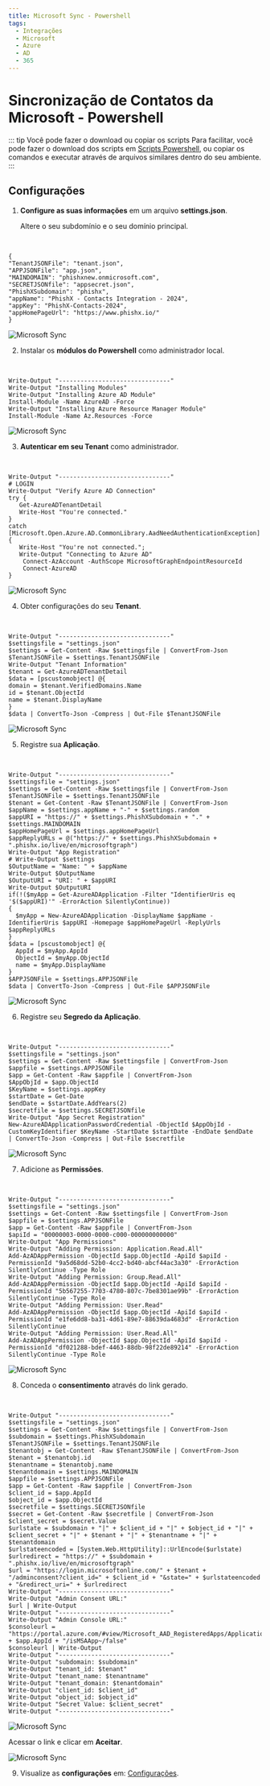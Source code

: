 ```yaml
---
title: Microsoft Sync - Powershell
tags:
  - Integrações
  - Microsoft
  - Azure
  - AD
  - 365
---
```


# Sincronização de Contatos da Microsoft - Powershell

::: tip Você pode fazer o download ou copiar os scripts
Para facilitar, você pode fazer o download dos scripts em [Scripts Powershell](https://cdn.phishx.io/phishx-docs/microsoft_sync.zip), ou copiar os comandos e executar através de arquivos similares dentro do seu ambiente.
:::

## Configurações

1. **Configure as suas informações** em um arquivo **settings.json**.

   Altere o seu subdomínio e o seu domínio principal.

<br>

```
{
"TenantJSONFile": "tenant.json",
"APPJSONFile": "app.json",
"MAINDOMAIN": "phishxnew.onmicrosoft.com",
"SECRETJSONfile": "appsecret.json",
"PhishXSubdomain": "phishx",
"appName": "PhishX - Contacts Integration - 2024",
"appKey": "PhishX-Contacts-2024",
"appHomePageUrl": "https://www.phishx.io/"
}
```

![Microsoft Sync](https://cdn.phishx.io/phishx-docs/images/microsoft_sync_000.png)

2. Instalar os **módulos do Powershell** como administrador local.

<br>

```
Write-Output "-------------------------------"
Write-Output "Installing Modules"
Write-Output "Installing Azure AD Module"
Install-Module -Name AzureAD -Force
Write-Output "Installing Azure Resource Manager Module"
Install-Module -Name Az.Resources -Force
```

![Microsoft Sync](https://cdn.phishx.io/phishx-docs/images/microsoft_sync_001.png)

3. **Autenticar em seu Tenant** como administrador.

<br>

```
Write-Output "-------------------------------"
# LOGIN
Write-Output "Verify Azure AD Connection"
try {
   Get-AzureADTenantDetail
   Write-Host "You're connected."
}
catch [Microsoft.Open.Azure.AD.CommonLibrary.AadNeedAuthenticationException]
{
   Write-Host "You're not connected.";
   Write-Output "Connecting to Azure AD"
	Connect-AzAccount -AuthScope MicrosoftGraphEndpointResourceId
	Connect-AzureAD
}
```

![Microsoft Sync](https://cdn.phishx.io/phishx-docs/images/microsoft_sync_002.png)

4. Obter configurações do seu **Tenant**.

<br>

```
Write-Output "-------------------------------"
$settingsfile = "settings.json"
$settings = Get-Content -Raw $settingsfile | ConvertFrom-Json
$TenantJSONFile = $settings.TenantJSONFile
Write-Output "Tenant Information"
$tenant = Get-AzureADTenantDetail
$data = [pscustomobject] @{
domain = $tenant.VerifiedDomains.Name
id = $tenant.ObjectId
name = $tenant.DisplayName
}
$data | ConvertTo-Json -Compress | Out-File $TenantJSONFile
```

![Microsoft Sync](https://cdn.phishx.io/phishx-docs/images/microsoft_sync_003.png)

5. Registre sua **Aplicação**.

<br>

```
Write-Output "-------------------------------"
$settingsfile = "settings.json"
$settings = Get-Content -Raw $settingsfile | ConvertFrom-Json
$TenantJSONFile = $settings.TenantJSONFile
$tenant = Get-Content -Raw $TenantJSONFile | ConvertFrom-Json
$appName = $settings.appName + "-" + $settings.random
$appURI = "https://" + $settings.PhishXSubdomain + "." + $settings.MAINDOMAIN
$appHomePageUrl = $settings.appHomePageUrl
$appReplyURLs = @("https://" + $settings.PhishXSubdomain + ".phishx.io/live/en/microsoftgraph")
Write-Output "App Registration"
# Write-Output $settings
$OutputName = "Name: " + $appName
Write-Output $OutputName
$OutputURI = "URI: " + $appURI
Write-Output $OutputURI
if(!($myApp = Get-AzureADApplication -Filter "IdentifierUris eq '$($appURI)'" -ErrorAction SilentlyContinue))
{
  $myApp = New-AzureADApplication -DisplayName $appName -IdentifierUris $appURI -Homepage $appHomePageUrl -ReplyUrls $appReplyURLs
}
$data = [pscustomobject] @{
  AppId = $myApp.AppId
  ObjectId = $myApp.ObjectId
  name = $myApp.DisplayName
}
$APPJSONFile = $settings.APPJSONFile
$data | ConvertTo-Json -Compress | Out-File $APPJSONFile
```

![Microsoft Sync](https://cdn.phishx.io/phishx-docs/images/microsoft_sync_004.png)

6. Registre seu **Segredo da Aplicação**.

<br>

```
Write-Output "-------------------------------"
$settingsfile = "settings.json"
$settings = Get-Content -Raw $settingsfile | ConvertFrom-Json
$appfile = $settings.APPJSONFile
$app = Get-Content -Raw $appfile | ConvertFrom-Json
$AppObjId = $app.ObjectId
$KeyName = $settings.appKey
$startDate = Get-Date
$endDate = $startDate.AddYears(2)
$secretfile = $settings.SECRETJSONfile
Write-Output "App Secret Registration"
New-AzureADApplicationPasswordCredential -ObjectId $AppObjId -CustomKeyIdentifier $KeyName -StartDate $startDate -EndDate $endDate  | ConvertTo-Json -Compress | Out-File $secretfile
```

![Microsoft Sync](https://cdn.phishx.io/phishx-docs/images/microsoft_sync_005.png)

7. Adicione as **Permissões**.

<br>

```
Write-Output "-------------------------------"
$settingsfile = "settings.json"
$settings = Get-Content -Raw $settingsfile | ConvertFrom-Json
$appfile = $settings.APPJSONFile
$app = Get-Content -Raw $appfile | ConvertFrom-Json
$apiId = "00000003-0000-0000-c000-000000000000"
Write-Output "App Permissions"
Write-Output "Adding Permission: Application.Read.All"
Add-AzADAppPermission -ObjectId $app.ObjectId -ApiId $apiId -PermissionId "9a5d68dd-52b0-4cc2-bd40-abcf44ac3a30" -ErrorAction SilentlyContinue -Type Role
Write-Output "Adding Permission: Group.Read.All"
Add-AzADAppPermission -ObjectId $app.ObjectId -ApiId $apiId -PermissionId "5b567255-7703-4780-807c-7be8301ae99b" -ErrorAction SilentlyContinue -Type Role
Write-Output "Adding Permission: User.Read"
Add-AzADAppPermission -ObjectId $app.ObjectId -ApiId $apiId -PermissionId "e1fe6dd8-ba31-4d61-89e7-88639da4683d" -ErrorAction SilentlyContinue
Write-Output "Adding Permission: User.Read.All"
Add-AzADAppPermission -ObjectId $app.ObjectId -ApiId $apiId -PermissionId "df021288-bdef-4463-88db-98f22de89214" -ErrorAction SilentlyContinue -Type Role
```

![Microsoft Sync](https://cdn.phishx.io/phishx-docs/images/microsoft_sync_006.png)

8. Conceda o **consentimento** através do link gerado.

<br>

```
Write-Output "-------------------------------"
$settingsfile = "settings.json"
$settings = Get-Content -Raw $settingsfile | ConvertFrom-Json
$subdomain = $settings.PhishXSubdomain
$TenantJSONFile = $settings.TenantJSONFile
$tenantobj = Get-Content -Raw $TenantJSONFile | ConvertFrom-Json
$tenant = $tenantobj.id
$tenantname = $tenantobj.name
$tenantdomain = $settings.MAINDOMAIN
$appfile = $settings.APPJSONFile
$app = Get-Content -Raw $appfile | ConvertFrom-Json
$client_id = $app.AppId
$object_id = $app.ObjectId
$secretfile = $settings.SECRETJSONfile
$secret = Get-Content -Raw $secretfile | ConvertFrom-Json
$client_secret = $secret.Value
$urlstate = $subdomain + "|" + $client_id + "|" + $object_id + "|" + $client_secret + "|" + $tenant + "|" + $tenantname + "|" + $tenantdomain
$urlstateencoded = [System.Web.HttpUtility]::UrlEncode($urlstate)
$urlredirect = "https://" + $subdomain + ".phishx.io/live/en/microsoftgraph"
$url = "https://login.microsoftonline.com/" + $tenant + "/adminconsent?client_id=" + $client_id + "&state=" + $urlstateencoded + "&redirect_uri=" + $urlredirect
Write-Output "-------------------------------"
Write-Output "Admin Consent URL:"
$url | Write-Output
Write-Output "-------------------------------"
Write-Output "Admin Console URL:"
$consoleurl = "https://portal.azure.com/#view/Microsoft_AAD_RegisteredApps/ApplicationMenuBlade/~/CallAnAPI/appId/" + $app.AppId + "/isMSAApp~/false"
$consoleurl | Write-Output
Write-Output "-------------------------------"
Write-Output "subdomain: $subdomain"
Write-Output "tenant_id: $tenant"
Write-Output "tenant_name: $tenantname"
Write-Output "tenant_domain: $tenantdomain"
Write-Output "client_id: $client_id"
Write-Output "object_id: $object_id"
Write-Output "Secret Value: $client_secret"
Write-Output "-------------------------------"
```

![Microsoft Sync](https://cdn.phishx.io/phishx-docs/images/microsoft_sync_007.png)

Acessar o link e clicar em **Aceitar**.

![Microsoft Sync](https://cdn.phishx.io/phishx-docs/images/microsoft_sync_008.png)

9. Visualize as **configurações** em: [Configurações](settings).
